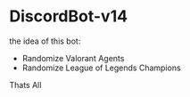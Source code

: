 ﻿# DiscordBot-v14
 
 the idea of this bot:
 
 - Randomize Valorant Agents
 - Randomize League of Legends Champions
 
 Thats All
